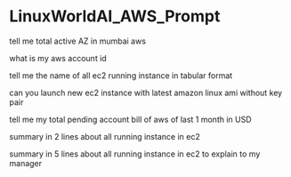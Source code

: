 # LinuxWorldAI_AWS_Prompt

tell me total active AZ in mumbai aws

what is my aws account id

tell me the name of all ec2 running instance in tabular format

can you launch new ec2 instance with latest amazon linux ami without key pair

tell me my total pending account bill of aws of last 1 month in USD

summary in 2 lines about all running instance in ec2

summary in 5 lines about all running instance in ec2 to explain to my manager


